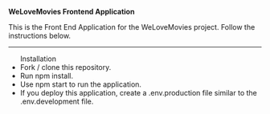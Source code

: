**WeLoveMovies Frontend Application**



This is the Front End Application for the WeLoveMovies project. Follow the instructions below.
<hr>
<ul>Installation
<li>Fork / clone this repository.
<li>Run npm install.
<li>Use npm start to run the application. 
<li>If you deploy this application, create a .env.production file similar to the .env.development file.